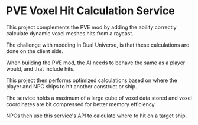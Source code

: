 # PVE Voxel Hit Calculation Service

This project complements the PVE mod by adding the ability correctly calculate dynamic voxel meshes hits from a raycast.

The challenge with modding in Dual Universe, is that these calculations are done on the client side. 

When building the PVE mod, the AI needs to behave the same as a player would, and that include hits.

This project then performs optimized calculations based on where the player and NPC ships to hit another construct or ship.

The service holds a maximum of a large cube of voxel data stored and voxel coordinates are bit compressed for better memory efficiency.

NPCs then use this service's API to calculate where to hit on a target ship.
